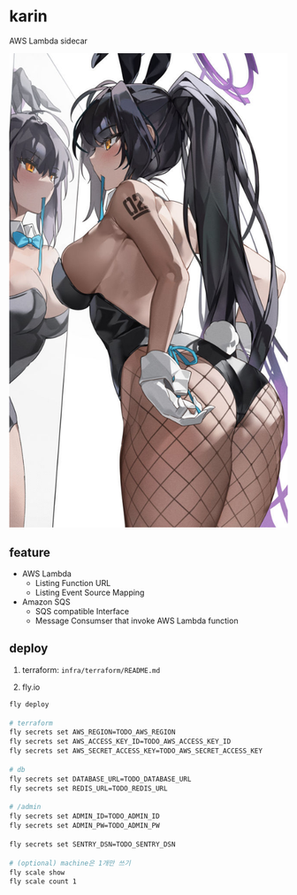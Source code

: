 # karin

AWS Lambda sidecar

[![karin](packages/app/static/images/title_02.jpg)](https://www.pixiv.net/artworks/94151542)

## feature

* AWS Lambda
    * Listing Function URL
    * Listing Event Source Mapping
* Amazon SQS
    * SQS compatible Interface
    * Message Consumser that invoke AWS Lambda function

## deploy

1. terraform: `infra/terraform/README.md`

2. fly.io

```bash
fly deploy

# terraform
fly secrets set AWS_REGION=TODO_AWS_REGION
fly secrets set AWS_ACCESS_KEY_ID=TODO_AWS_ACCESS_KEY_ID
fly secrets set AWS_SECRET_ACCESS_KEY=TODO_AWS_SECRET_ACCESS_KEY

# db
fly secrets set DATABASE_URL=TODO_DATABASE_URL
fly secrets set REDIS_URL=TODO_REDIS_URL

# /admin
fly secrets set ADMIN_ID=TODO_ADMIN_ID
fly secrets set ADMIN_PW=TODO_ADMIN_PW

fly secrets set SENTRY_DSN=TODO_SENTRY_DSN

# (optional) machine은 1개만 쓰기
fly scale show
fly scale count 1
```
